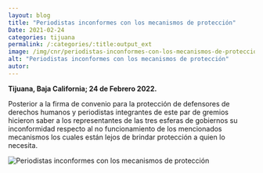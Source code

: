 ```yaml
---
layout: blog
title: "Periodistas inconformes con los mecanismos de protección"
Date: 2021-02-24
categories: tijuana
permalink: /:categories/:title:output_ext
image: /img/cnr/periodistas-inconformes-con-los-mecanismos-de-proteccion.jpeg
alt: "Periodistas inconformes con los mecanismos de protección"
autor:
---
```


**Tijuana, Baja California; 24 de Febrero 2022.** 

Posterior a la firma de convenio para la protección de defensores de derechos humanos y periodistas integrantes de este par de gremios hicieron saber a los representantes de las tres esferas de gobiernos su inconformidad respecto al no funcionamiento de los mencionados mecanismos los cuales están lejos de brindar protección a quien lo necesita.

<div id="carouselExampleSlidesOnly" class="carousel slide" data-ride="carousel">
  <div class="carousel-inner">
    <div class="carousel-item active">
       <img class="d-block w-100" src="/img/cnr/periodistas-inconformes-con-los-mecanismos-de-proteccion.jpeg" loading="lazy"  alt="Periodistas inconformes con los mecanismos de protección">
    </div>
  </div>
</div>